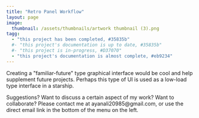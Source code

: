 ```yaml
---
title: "Retro Panel Workflow"
layout: page
image:
  thumbnail: /assets/thumbnails/artwork thumbnail (3).png
tagg:
  - "this project has been completed, #35835b"
  #- "this project's documentation is up to date, #35835b"
  #- "this project is in-progress, #D37070"
  - "this project's documentation is almost complete, #eb9234"
---
```

Creating a "familiar-future" type graphical interface would be cool and help supplement future projects. Perhaps this type of UI is used as a low-load type interface in a starship.

<div class="content-container" data-bg-image="/assets/images/chevron2.png">
    Suggestions? Want to discuss a certain aspect of my work? Want to collaborate? Please contact me at ayanali20985@gmail.com, or use the direct email link in the bottom of the menu on the left.
</div>